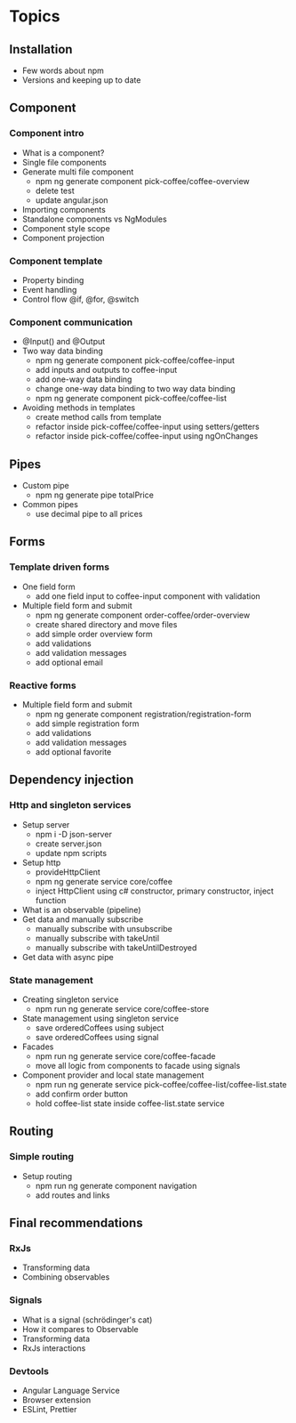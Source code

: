 # Topics

## Installation

- Few words about npm
- Versions and keeping up to date

## Component

### Component intro

- What is a component?
- Single file components
- Generate multi file component
  - npm ng generate component pick-coffee/coffee-overview
  - delete test
  - update angular.json
- Importing components
- Standalone components vs NgModules
- Component style scope
- Component projection

### Component template

- Property binding
- Event handling
- Control flow @if, @for, @switch

### Component communication

- @Input() and @Output
- Two way data binding
  - npm ng generate component pick-coffee/coffee-input
  - add inputs and outputs to coffee-input
  - add one-way data binding
  - change one-way data binding to two way data binding
  - npm ng generate component pick-coffee/coffee-list
- Avoiding methods in templates
  - create method calls from template
  - refactor inside pick-coffee/coffee-input using setters/getters
  - refactor inside pick-coffee/coffee-input using ngOnChanges

## Pipes

- Custom pipe
  - npm ng generate pipe totalPrice
- Common pipes
  - use decimal pipe to all prices

## Forms

### Template driven forms

- One field form
  - add one field input to coffee-input component with validation
- Multiple field form and submit
  - npm ng generate component order-coffee/order-overview
  - create shared directory and move files
  - add simple order overview form
  - add validations
  - add validation messages
  - add optional email

### Reactive forms

- Multiple field form and submit
  - npm ng generate component registration/registration-form
  - add simple registration form
  - add validations
  - add validation messages
  - add optional favorite

## Dependency injection

### Http and singleton services

- Setup server
  - npm i -D json-server
  - create server.json
  - update npm scripts
- Setup http
  - provideHttpClient
  - npm ng generate service core/coffee
  - inject HttpClient using c# constructor, primary constructor, inject function
- What is an observable (pipeline)
- Get data and manually subscribe
  - manually subscribe with unsubscribe
  - manually subscribe with takeUntil
  - manually subscribe with takeUntilDestroyed
- Get data with async pipe

### State management

- Creating singleton service
  - npm run ng generate service core/coffee-store
- State management using singleton service
  - save orderedCoffees using subject
  - save orderedCoffees using signal
- Facades
  - npm run ng generate service core/coffee-facade
  - move all logic from components to facade using signals
- Component provider and local state management
  - npm run ng generate service pick-coffee/coffee-list/coffee-list.state
  - add confirm order button
  - hold coffee-list state inside coffee-list.state service

## Routing

### Simple routing

- Setup routing
  - npm run ng generate component navigation
  - add routes and links

## Final recommendations

### RxJs

- Transforming data
- Combining observables

### Signals

- What is a signal (schrödinger's cat)
- How it compares to Observable
- Transforming data
- RxJs interactions

### Devtools

- Angular Language Service
- Browser extension
- ESLint, Prettier
